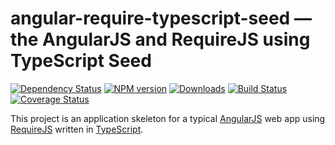 # angular-require-typescript-seed — the AngularJS and RequireJS using TypeScript Seed

[![Dependency Status][daviddm-image]][daviddm-url] [![NPM version][npm-image]][npm-url] [![Downloads][downloads-image]][npm-url] [![Build Status][travis-image]][travis-url] [![Coverage Status][coverall-image]][coverall-url]

This project is an application skeleton for a typical [AngularJS](http://angularjs.org/) web app
using [RequireJS](http://requirejs.org/) written in [TypeScript](http://www.typescriptlang.org/).


[downloads-image]: http://img.shields.io/npm/dm/angular-require-typescript-seed.svg

[npm-url]: https://npmjs.org/package/angular-require-typescript-seed
[npm-image]: https://badge.fury.io/js/angular-require-typescript-seed.svg

[travis-url]: https://travis-ci.org/gregoranders/arts
[travis-image]: https://travis-ci.org/gregoranders/arts.svg?branch=development

[daviddm-url]: https://david-dm.org/gregoranders/arts
[daviddm-image]: https://david-dm.org/gregoranders/arts.svg

[coverall-url]: https://coveralls.io/repos/gregoranders/arts?branch=master
[coverall-image]: https://coveralls.io/repos/gregoranders/arts/badge.svg?branch=master
